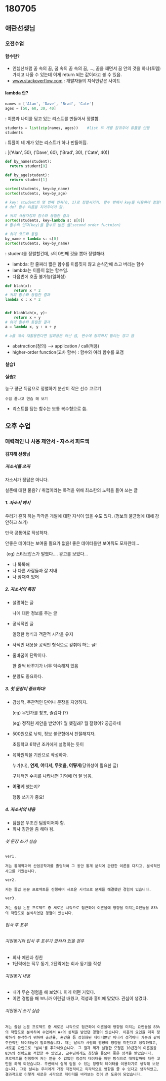 # 180705

## 애란선생님

### 오전수업

#### 함수란?

- 인셉션처럼 꿈 속의 꿈, 꿈 속의 꿈 속의 꿈, ..., 꿈을 깨면서 꿈 안의 것을 하나(토템) 가지고 나올 수 있는데 이게 return 되는 값이라고 볼 수 있음.
- www.stackoverflow.com : 개발자들의 지식인같은 사이트

#### lambda 란?

```python
names = ['Alan', 'Dave', 'Brad', 'Cate']
ages = [50, 60, 30, 40]
```

: 이름과 나이를 담고 있는 리스트를 만들어서 정렬함.

```python
students = list(zip(names, ages))    #list 두 개를 잠궈주어 튜플을 만듬
students
```

: 튜플이 네 개가 있는 리스트가 하나 만들어짐.

: [('Alan', 50), ('Dave', 60), ('Brad', 30), ('Cate', 40)] 

```python
def by_name(student):
  return student[0]

def by_age(student):
  return student[1]

sorted(students, key=by_name)
sorted(students, key=by_age)

# key: student의 몇 번째 인자(0, 1)로 정렬시키기. 함수 밖에서 key를 이용하여 정렬해 줌.
# def 함수 이름을 지어주어야 함.
```

```python
# 위의 사용자정의 함수와 동일한 결과
sorted(students, key=lambda s: s[0])
# 함수의 인자(key)를 함수로 받은 셈(second order fuctnion)

# 위의 코드와 동일
by_name = lambda s: s[0]
sorted(students, key=by_name)
```

: student를 정렬할건데, s의 0번째 것을 뽑아 정렬해라.

- lambda: 한 줄짜리 짧은 함수를 이름짓지 않고 순식간에 쓰고 버리는 함수
- lambda는 이름이 없는 함수임.
- 다음번에 호출 불가능(일회성)

```python
def blah(x):
    return x * 2
# 위의 함수와 동일한 결과
lambda x : x * 2


def blahblah(x, y):
    return x + y
# 위의 함수와 동일한 결과
a = lambda x, y : x + y

# a를 계속 재활용한다면 일회용은 아닌 셈, 변수에 정의하지 말라는 경고 뜸
```

- abstraction(정의) --> application / call(적용)
- higher-order function(고차 함수) : 함수와 여러 함수를 포갬



#### 실습1
#### 실습2
농구 평균 득점으로 정렬하기
분산이 작은 선수 고르기

```
수업 끝나고 연습 해 보기
```

- 리스트를 담는 함수는 보통 복수형으로  씀.







## 오후 수업

### 매력적인 나 사용 제안서 - 자소서 피드백

#### 김지해 선생님

##### 자소서를 쓰자

자소서가 정답은 아니다.

실존에 대한 물음? / 취업이라는 목적을 위해 최소한의 노력을 들여 쓰는 글

##### 1. 자소서 예시

우리가 흔히 하는 착각은  개발에 대한 지식이 없을 수도 있다. (정보의 불균형에 대해 감안하고 쓰기)

만국 공통어로 작성하자.

안좋은 데이터는 보여줄 필요가 없음! 좋은 데이터들만 보여줘도 모자란데...

​	(eg) 스티브잡스가  말했다.... 광고를 보았다... 

- 나 똑똑해
- 나 다른 사람들과 잘 지내
- 나 잠재력 있어

##### 2. 자소서의 특징

- 설명하는 글

  나에 대한 정보를 주는 글

- 공식적인 글

  일정한 형식과 객관적 시각을 유지

- 사적인 내용을 공적인 형식으로 갖춰야 하는 글!

- 줄바꿈이 단락이다.

  한 줄씩 바꾸기가 너무 익숙해져 있음

- 분량도 중요하다.

##### 3. 첫 문장이 중요하다!

- 감성적, 주관적인 단어나 문장을 지양하자.

  (eg) 무언가를 창조, 즐겁다 (?)

  (eg) 정직원 제안을 받았어? 뭘 했길래? 뭘 잘했어? 궁금하네

- 500원으로 낚되, 정보 불균형에서 친절해지자.

  초등학교 6학년 조카에게 설명하는 듯이

- 육하원칙을 기반으로 작성하자.

  누가(나), **언제, 어디서, 무엇을, 어떻게**(당위성이 필요한 글)

  구체적인 수치를 나타내면 기억에 더 잘 남음.

- **어떻게** 했는지?

  행동 쓰기가 중요!

##### 4. 자소서의 내용

- 팀플은 무조건 팀장이어야 함.
- 회사 칭찬을 좀 해야 됨.

###### 첫 문장 쓰기 실습

```
ver1.

저는 통계학과와 산업공학과를 졸업하여 그 동안 통계 분석에 관련한 이론을 다지고, 분석적인 사고를 키웠습니다.

ver2.

저는 졸업 논문 프로젝트를 진행하며 새로운 시각으로 문제를 해결했던 경험이 있습니다.

ver3.

저는 졸업 논문 프로젝트 중 새로운 시각으로 접근하여 이혼율에 영향을 미치는요인들을 83%의 적합도로 분석하였던 경험이 있습니다.
```

###### 입사 후 포부

###### 지원동기와 입사 후 포부가 합쳐져 있을 경우

- 회사 예찬과 칭찬
- 1단락에는 직무 동기, 2단락에는 회사 동기를 작성

###### 지원동기 내용

- 내가 무슨 경험을 해 보았다. 이게 어떤 거였다.
- 이런 경험을 해 보니까 이런걸 배웠고, 적성과 흥미에 맞았다. 관심이 생겼다.

###### 지원동기 쓰기 실습

```
저는 졸업 논문 프로젝트 중 새로운 시각으로 접근하여 이혼율에 영향을 미치는 요인들을 83%의 적합도로 분석하여 수업에서 A+의 성적을 받았던 경험이 있습니다. 이혼의 요인을 더욱 정확하게 분석하기 위하여 출산율, 혼인율 등 정형화된 데이터뿐만 아니라 성격이나 기분과 같이 주관적인 데이터들이 필요했습니다. 저는 날씨가 사람의 영향에 영향을 미친다고 생각하였고, 새로운 요인으로 '날씨'를 추가하였습니다. 그 결과 제가 설정한 모형은 10년간의 이혼율을 83%의 정확도로 적합할 수 있었고, 교수님에게도 칭찬을 들으며 좋은 성적을 받았습니다.
프로젝트를 진행하며 저는 얻을 수 없었던 정성적 데이터를 어떤 방식으로 대체할까에 대한 고민을 하게 되었습니다. 주변에서 쉽게 얻을 수 있는 정량적 데이터를 이용하기로 생각해 보았습니다. 그중 날씨는 우리에게 가장 직접적이고 즉각적으로 영향을 줄 수 있다고 생각하였고, 결과적으로 이렇게 새로운 시각으로 데이터를 바라보는 것이 큰 도움이 되었습니다.
```



